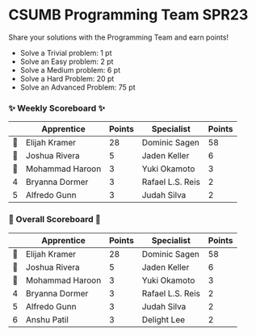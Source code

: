 # CSUMB Programming Team SPR23

Share your solutions with the Programming Team and earn points!

- Solve a Trivial problem: 1 pt
- Solve an Easy problem: 2 pt
- Solve a Medium problem: 6 pt
- Solve a Hard Problem: 20 pt
- Solve an Advanced Problem: 75 pt

### ✨ Weekly Scoreboard ✨
| |Apprentice|Points|Specialist|Points|
|-------|-------|-------|-------|-------|
|🥇|Elijah Kramer|28|Dominic Sagen|58|
|🥈|Joshua Rivera|5|Jaden Keller|6|
|🥉|Mohammad Haroon|3|Yuki Okamoto|3|
|4|Bryanna Dormer|3|Rafael L.S. Reis|2|
|5|Alfredo Gunn|3|Judah Silva|2|

### 🏁 Overall Scoreboard 🏁
| |Apprentice|Points|Specialist|Points|
|-------|-------|-------|-------|-------|
|🥇|Elijah Kramer|28|Dominic Sagen|58|
|🥈|Joshua Rivera|5|Jaden Keller|6|
|🥉|Mohammad Haroon|3|Yuki Okamoto|3|
|4|Bryanna Dormer|3|Rafael L.S. Reis|2|
|5|Alfredo Gunn|3|Judah Silva|2|
|6|Anshu Patil|3|Delight Lee|2|
